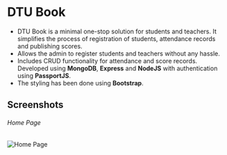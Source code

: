 # DTU Book
* DTU Book is a minimal one-stop solution for students and teachers. It simplifies the process of registration of students, attendance records and publishing scores.
* Allows the admin to register students and teachers without any hassle.
* Includes CRUD functionality for attendance and score records. Developed using **MongoDB**, **Express** and **NodeJS** with authentication using **PassportJS**.
* The styling has been done using **Bootstrap**.

## Screenshots
###### Home Page

![Home Page](Assets/HomePage.png)
